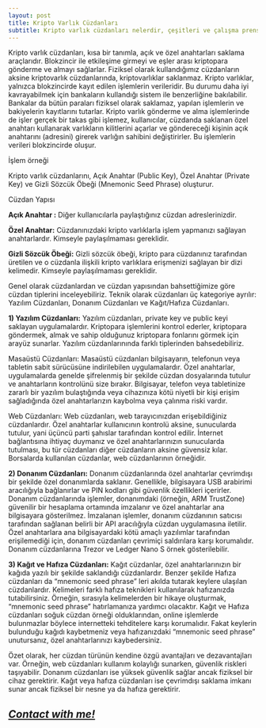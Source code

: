 ```yaml
---
layout: post
title: Kripto Varlık Cüzdanları
subtitle: Kripto varlık cüzdanları nelerdir, çeşitleri ve çalışma prensibleri.
---
```


Kripto varlık cüzdanları, kısa bir tanımla, açık ve özel anahtarları saklama araçlarıdır. Blokzincir ile etkileşime girmeyi ve eşler arası kriptopara gönderme ve almayı sağlarlar. Fiziksel olarak kullandığımız cüzdanların aksine kriptovarlık cüzdanlarında, kriptovarlıklar saklanmaz. Kripto varlıklar, yalnızca blokzincirde kayıt edilen işlemlerin verileridir. Bu durumu daha iyi kavrayabilmek için bankaların kullandığı sistem ile benzerliğine bakılabilir. Bankalar da bütün paraları fiziksel olarak saklamaz, yapılan işlemlerin ve bakiyelerin kayıtlarını tutarlar. Kripto varlık gönderme ve alma işlemlerinde de işler gerçek bir takas gibi işlemez, kullanıcılar, cüzdanda saklanan özel anahtarı kullanarak varlıkların kilitlerini açarlar ve göndereceği kişinin açık anahtarını (adresini) girerek varlığın sahibini değiştirirler. Bu işlemlerin verileri blokzincirde oluşur.

İşlem örneği

Kripto varlık cüzdanlarını, Açık Anahtar (Public Key), Özel Anahtar (Private Key) ve Gizli Sözcük Öbeği (Mnemonic Seed Phrase) oluşturur.

Cüzdan Yapısı

**Açık Anahtar :** Diğer kullanıcılarla paylaştığınız cüzdan adreslerinizdir.

**Özel Anahtar:** Cüzdanınızdaki kripto varlıklarla işlem yapmanızı sağlayan anahtarlardır. Kimseyle paylaşılmaması gereklidir.

**Gizli Sözcük Öbeği:** Gizli sözcük öbeği, kripto para cüzdanınız tarafından üretilen ve o cüzdanla ilişkili kripto varlıklara erişmenizi sağlayan bir dizi kelimedir. Kimseyle paylaşılmaması gereklidir.

Genel olarak cüzdanlardan ve cüzdan yapısından bahsettiğimize göre cüzdan tiplerini inceleyebiliriz. Teknik olarak cüzdanları üç kategoriye ayrılır: Yazılım Cüzdanları, Donanım Cüzdanları ve Kağıt/Hafıza Cüzdanları.

**1) Yazılım Cüzdanları:** Yazılım cüzdanları, private key ve public keyi saklayan uygulamalardır. Kriptopara işlemlerini kontrol ederler, kriptopara göndermek, almak ve sahip olduğunuz kriptopara fonlarını görmek için arayüz sunarlar. Yazılım cüzdanlarınında farklı tiplerinden bahsedebiliriz.

Masaüstü Cüzdanları: Masaüstü cüzdanları bilgisayarın, telefonun veya tabletin sabit sürücüsüne indirilebilen uygulamalardır. Özel anahtarlar, uygulamalarda genelde şifrelenmiş bir şekilde cüzdan dosyalarında tutulur ve anahtarların kontrolünü size bırakır. Bilgisayar, telefon veya tabletinize zararlı bir yazılım bulaştığında veya cihazınıza kötü niyetli bir kişi erişim sağladığında özel anahtarlarızın kaybolma veya çalınma riski vardır.

Web Cüzdanları: Web cüzdanları, web tarayıcınızdan erişebildiğiniz cüzdanlardır. Özel anahtarlar kullanıcının kontrolü aksine, sunucularda tutulur, yani üçüncü parti şahıslar tarafından kontrol edilir. İnternet bağlantısına ihtiyaç duymanız ve özel anahtarlarınızın sunucularda tutulması, bu tür cüzdanları diğer cüzdanların aksine güvensiz kılar. Borsalarda kullanılan cüzdanlar, web cüzdanlarının örneğidir.

**2) Donanım Cüzdanları:** Donanım cüzdanlarında özel anahtarlar çevrimdışı bir şekilde özel donanımlarda saklanır. Genellikle, bilgisayara USB arabirimi aracılığıyla bağlanırlar ve PIN kodları gibi güvenlik özellikleri içerirler. Donanım cüzdanlarında işlemler, donanımdaki (örneğin, ARM TrustZone) güvenilir bir hesaplama ortamında imzalanır ve özel anahtarlar ana bilgisayara gösterilmez. İmzalanan işlemler, donanım cüzdanının satıcısı tarafından sağlanan belirli bir API aracılığıyla cüzdan uygulamasına iletilir. Özel anahtarlara ana bilgisayardaki kötü amaçlı yazılımlar tarafından erişilemediği için, donanım cüzdanları çevrimiçi saldırılara karşı korumalıdır. Donanım cüzdanlarına Trezor ve Ledger Nano S örnek gösterilebilir.

**3) Kağıt ve Hafıza Cüzdanları:** Kağıt cüzdanlar, özel anahtarlarınızın bir kağıda yazılı bir şekilde saklandığı cüzdanlardır. Benzer şekilde Hafıza cüzdanları da “mnemonic seed phrase” leri akılda tutarak keylere ulaşılan cüzdanlardır. Kelimeleri farklı hafıza teknikleri kullanılarak hafızanızda tutabilirsiniz. Örneğin, sırasıyla kelimelerden bir hikaye oluşturmak, “mnemonic seed phrase” hatırlamanıza yardımcı olacaktır. Kağıt ve Hafıza cüzdanları soğuk cüzdan örneği olduklarından, online işlemlerde bulunmazlar böylece internetteki tehditelere karşı korumalıdır. Fakat keylerin bulunduğu kağıdı kaybetmeniz veya hafızanızdaki “mnemonic seed phrase” unutursanız, özel anahtarlarınızı kaybedersiniz.

Özet olarak, her cüzdan türünün kendine özgü avantajları ve dezavantajları var. Örneğin, web cüzdanları kullanım kolaylığı sunarken, güvenlik riskleri taşıyabilir. Donanım cüzdanları ise yüksek güvenlik sağlar ancak fiziksel bir cihaz gerektirir. Kağıt veya hafıza cüzdanları ise çevrimdışı saklama imkanı sunar ancak fiziksel bir nesne ya da hafıza gerektirir.

[**_Contact with me!_**](http://boraaoz.github.io)
--------------------------------------------------
